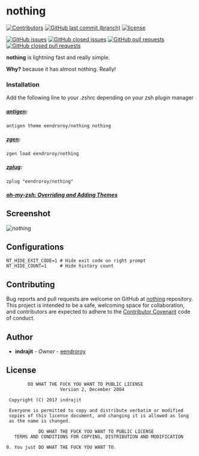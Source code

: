 # nothing 

[![Contributors](https://img.shields.io/github/contributors/eendroroy/nothing.svg)](https://github.com/eendroroy/nothing/graphs/contributors)
[![GitHub last commit (branch)](https://img.shields.io/github/last-commit/eendroroy/nothing/master.svg)](https://github.com/eendroroy/nothing)
[![license](https://img.shields.io/github/license/eendroroy/nothing.svg)](https://github.com/eendroroy/nothing/blob/master/LICENSE)

[![GitHub issues](https://img.shields.io/github/issues/eendroroy/nothing.svg)](https://github.com/eendroroy/nothing/issues)
[![GitHub closed issues](https://img.shields.io/github/issues-closed/eendroroy/nothing.svg)](https://github.com/eendroroy/nothing/issues?q=is%3Aissue+is%3Aclosed)
[![GitHub pull requests](https://img.shields.io/github/issues-pr/eendroroy/nothing.svg)](https://github.com/eendroroy/nothing/pulls)
[![GitHub closed pull requests](https://img.shields.io/github/issues-pr-closed/eendroroy/nothing.svg)](https://github.com/eendroroy/nothing/pulls?q=is%3Apr+is%3Aclosed)

**nothing** is lightning fast and really simple.

**Why?** because it has almost nothing. Really!


### Installation

Add the following line to your .zshrc depending on your zsh plugin manager

##### [antigen](https://github.com/zsh-users/antigen):

    antigen theme eendroroy/nothing nothing

##### [zgen](https://github.com/tarjoilija/zgen):

    zgen load eendroroy/nothing

##### [zplug](https://github.com/zplug/zplug):

    zplug "eendroroy/nothing"

##### [oh-my-zsh: Overriding and Adding Themes](https://github.com/robbyrussell/oh-my-zsh/wiki/Customization#overriding-and-adding-themes)

## Screenshot

![nothing](https://raw.githubusercontent.com/eendroroy/nothing/master/nothing.png)

## Configurations

    NT_HIDE_EXIT_CODE=1 # Hide exit code on right prompt
    NT_HIDE_COUNT=1     # Hide history count

## Contributing

Bug reports and pull requests are welcome on GitHub at [nothing](https://github.com/eendroroy/nothing) repository.
This project is intended to be a safe, welcoming space for collaboration, and contributors are expected to adhere to the [Contributor Covenant](http://contributor-covenant.org) code of conduct.

## Author

* **indrajit** - *Owner* - [eendroroy](https://github.com/eendroroy)

## License

```
        DO WHAT THE FUCK YOU WANT TO PUBLIC LICENSE
                    Version 2, December 2004

 Copyright (C) 2017 indrajit

 Everyone is permitted to copy and distribute verbatim or modified
 copies of this license document, and changing it is allowed as long
 as the name is changed.

            DO WHAT THE FUCK YOU WANT TO PUBLIC LICENSE
   TERMS AND CONDITIONS FOR COPYING, DISTRIBUTION AND MODIFICATION

0. You just DO WHAT THE FUCK YOU WANT TO.
```

